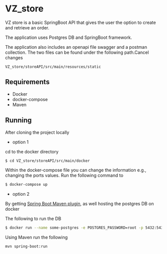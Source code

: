 # VZ_store
VZ store is a basic SpringBoot API that gives the user the option to create and retrieve an order.

The application uses Postgres DB and SpringBoot framework.

The application also includes an openapi file swagger and a postman collection.
 The two files can be found under the following path.Cancel changes

```
VZ_store/storeAPI/src/main/resources/static
```
## Requirements

* Docker
* docker-compose
* Maven

## Running 
After cloning the project locally
* option 1

cd to the docker directory
```bash
$ cd VZ_store/storeAPI/src/main/docker
```
Within the docker-compose file you can change the information e.g., changing the ports values.
Run the following command to 

```bash
$ docker-compose up
```


* option 2

By getting [Spring Boot Maven plugin](https://docs.spring.io/spring-boot/docs/current/reference/html/build-tool-plugins-maven-plugin.html), as well hosting the postgres DB on docker

The following to run the DB

```bash
$ docker run --name some-postgres -e POSTGRES_PASSWORD=root -p 5432:5432 -d postgres
```

 Using Maven run the following

```shell
mvn spring-boot:run
```



 
